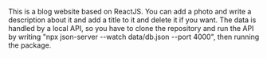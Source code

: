 This is a blog website based on ReactJS.
You can add a photo and write a description about it and add a title to it and delete it if you want.
The data is handled by a local API, so you have to clone the repository and run the API by writing "npx json-server --watch data/db.json --port 4000", then running the package.
